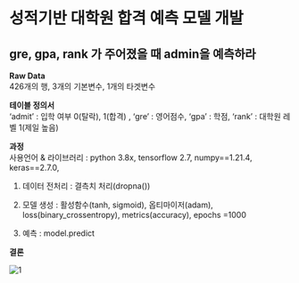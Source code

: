 # **성적기반 대학원 합격 예측 모델 개발**

## gre, gpa, rank 가 주어졌을 때 admin을 예측하라<br>

**Raw Data** <br> 426개의 행, 3개의 기본변수, 1개의 타겟변수 

**테이블 정의서** <br> ‘admit’ : 입학 여부 0(탈락), 1(합격) , ‘gre’ : 영어점수, ‘gpa’ : 학점, ‘rank’ : 대학원 레벨 1(제일 높음) <br>

**과정** <br>
사용언어 & 라이브러리 : python 3.8x, tensorflow 2.7, numpy==1.21.4, keras==2.7.0, 

1. 데이터 전처리 : 결측치 처리(dropna())

2. 모델 생성 :  활성함수(tanh, sigmoid), 옵티마이저(adam), loss(binary_crossentropy), metrics(accuracy), epochs =1000

3. 예측 : model.predict

**결론** <br>

![1](https://user-images.githubusercontent.com/87745990/144752105-25e1fadd-f474-40b5-b6b0-45386d087b50.png)



